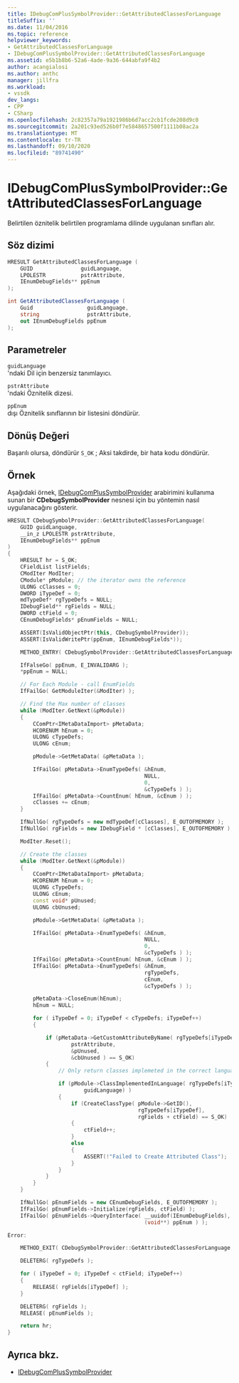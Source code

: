 ```yaml
---
title: IDebugComPlusSymbolProvider::GetAttributedClassesForLanguage
titleSuffix: ''
ms.date: 11/04/2016
ms.topic: reference
helpviewer_keywords:
- GetAttributedClassesForLanguage
- IDebugComPlusSymbolProvider::GetAttributedClassesForLanguage
ms.assetid: e5b1b8b6-52a6-4ade-9a36-644abfa9f4b2
author: acangialosi
ms.author: anthc
manager: jillfra
ms.workload:
- vssdk
dev_langs:
- CPP
- CSharp
ms.openlocfilehash: 2c82357a79a1921986b6d7acc2cb1fcde208d9c0
ms.sourcegitcommit: 2a201c93ed526b0f7e5848657500f1111b08ac2a
ms.translationtype: MT
ms.contentlocale: tr-TR
ms.lasthandoff: 09/10/2020
ms.locfileid: "89741490"
---
```

# <a name="idebugcomplussymbolprovidergetattributedclassesforlanguage"></a>IDebugComPlusSymbolProvider::GetAttributedClassesForLanguage
Belirtilen öznitelik belirtilen programlama dilinde uygulanan sınıfları alır.

## <a name="syntax"></a>Söz dizimi

```cpp
HRESULT GetAttributedClassesForLanguage (
    GUID               guidLanguage,
    LPOLESTR           pstrAttribute,
    IEnumDebugFields** ppEnum
);
```

```csharp
int GetAttributedClassesForLanguage (
    Guid                 guidLanguage,
    string               pstrAttribute,
    out IEnumDebugFields ppEnum
);
```

## <a name="parameters"></a>Parametreler
`guidLanguage`\
'ndaki Dil için benzersiz tanımlayıcı.

`pstrAttribute`\
'ndaki Öznitelik dizesi.

`ppEnum`\
dışı Öznitelik sınıflarının bir listesini döndürür.

## <a name="return-value"></a>Dönüş Değeri
Başarılı olursa, döndürür `S_OK` ; Aksi takdirde, bir hata kodu döndürür.

## <a name="example"></a>Örnek
Aşağıdaki örnek, [IDebugComPlusSymbolProvider](../../../extensibility/debugger/reference/idebugcomplussymbolprovider.md) arabirimini kullanıma sunan bir **CDebugSymbolProvider** nesnesi için bu yöntemin nasıl uygulanacağını gösterir.

```cpp
HRESULT CDebugSymbolProvider::GetAttributedClassesForLanguage(
    GUID guidLanguage,
    __in_z LPOLESTR pstrAttribute,
    IEnumDebugFields** ppEnum
)
{
    HRESULT hr = S_OK;
    CFieldList listFields;
    CModIter ModIter;
    CModule* pModule; // the iterator owns the reference
    ULONG cClasses = 0;
    DWORD iTypeDef = 0;
    mdTypeDef* rgTypeDefs = NULL;
    IDebugField** rgFields = NULL;
    DWORD ctField = 0;
    CEnumDebugFields* pEnumFields = NULL;

    ASSERT(IsValidObjectPtr(this, CDebugSymbolProvider));
    ASSERT(IsValidWritePtr(ppEnum, IEnumDebugFields*));

    METHOD_ENTRY( CDebugSymbolProvider::GetAttributedClassesForLanguage );

    IfFalseGo( ppEnum, E_INVALIDARG );
    *ppEnum = NULL;

    // For Each Module - call EnumFields
    IfFailGo( GetModuleIter(&ModIter) );

    // Find the Max number of classes
    while (ModIter.GetNext(&pModule))
    {
        CComPtr<IMetaDataImport> pMetaData;
        HCORENUM hEnum = 0;
        ULONG cTypeDefs;
        ULONG cEnum;

        pModule->GetMetaData( &pMetaData );

        IfFailGo( pMetaData->EnumTypeDefs( &hEnum,
                                           NULL,
                                           0,
                                           &cTypeDefs ) );
        IfFailGo( pMetaData->CountEnum( hEnum, &cEnum ) );
        cClasses += cEnum;
    }

    IfNullGo( rgTypeDefs = new mdTypeDef[cClasses], E_OUTOFMEMORY );
    IfNullGo( rgFields = new IDebugField * [cClasses], E_OUTOFMEMORY );

    ModIter.Reset();

    // Create the classes
    while (ModIter.GetNext(&pModule))
    {
        CComPtr<IMetaDataImport> pMetaData;
        HCORENUM hEnum = 0;
        ULONG cTypeDefs;
        ULONG cEnum;
        const void* pUnused;
        ULONG cbUnused;

        pModule->GetMetaData( &pMetaData );

        IfFailGo( pMetaData->EnumTypeDefs( &hEnum,
                                           NULL,
                                           0,
                                           &cTypeDefs ) );
        IfFailGo( pMetaData->CountEnum( hEnum, &cEnum ) );
        IfFailGo( pMetaData->EnumTypeDefs( &hEnum,
                                           rgTypeDefs,
                                           cEnum,
                                           &cTypeDefs ) );

        pMetaData->CloseEnum(hEnum);
        hEnum = NULL;

        for ( iTypeDef = 0; iTypeDef < cTypeDefs; iTypeDef++)
        {

            if (pMetaData->GetCustomAttributeByName( rgTypeDefs[iTypeDef],
                    pstrAttribute,
                    &pUnused,
                    &cbUnused ) == S_OK)
            {
                // Only return classes implemeted in the correct language

                if (pModule->ClassImplementedInLanguage( rgTypeDefs[iTypeDef],
                        guidLanguage) )
                {
                    if (CreateClassType( pModule->GetID(),
                                         rgTypeDefs[iTypeDef],
                                         rgFields + ctField) == S_OK)
                    {
                        ctField++;
                    }
                    else
                    {
                        ASSERT(!"Failed to Create Attributed Class");
                    }
                }
            }
        }
    }

    IfNullGo( pEnumFields = new CEnumDebugFields, E_OUTOFMEMORY );
    IfFailGo( pEnumFields->Initialize(rgFields, ctField) );
    IfFailGo( pEnumFields->QueryInterface( __uuidof(IEnumDebugFields),
                                           (void**) ppEnum ) );

Error:

    METHOD_EXIT( CDebugSymbolProvider::GetAttributedClassesForLanguage, hr );

    DELETERG( rgTypeDefs );

    for ( iTypeDef = 0; iTypeDef < ctField; iTypeDef++)
    {
        RELEASE( rgFields[iTypeDef] );
    }

    DELETERG( rgFields );
    RELEASE( pEnumFields );

    return hr;
}
```

## <a name="see-also"></a>Ayrıca bkz.
- [IDebugComPlusSymbolProvider](../../../extensibility/debugger/reference/idebugcomplussymbolprovider.md)
